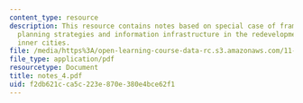 ```yaml
---
content_type: resource
description: This resource contains notes based on special case of framework about
  planning strategies and information infrastructure in the redevelopment of U.S.
  inner cities.
file: /media/https%3A/open-learning-course-data-rc.s3.amazonaws.com/11-522-research-seminar-on-urban-information-systems-fall-2005/f2db621cca5c223e870e380e4bce62f1_notes_4.pdf
file_type: application/pdf
resourcetype: Document
title: notes_4.pdf
uid: f2db621c-ca5c-223e-870e-380e4bce62f1
---
```

